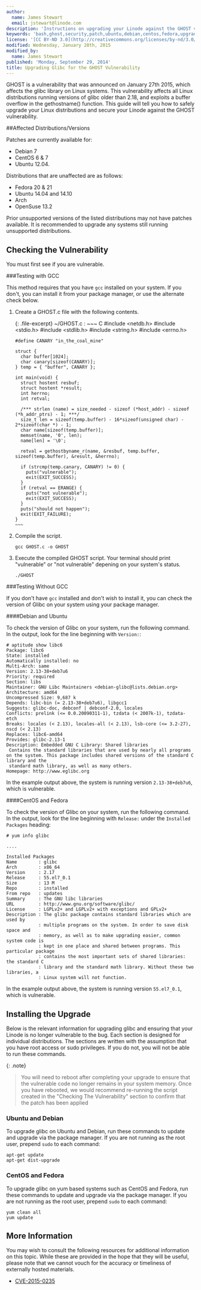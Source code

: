 ```yaml
---
author:
  name: James Stewart
  email: jstewart@linode.com
description: 'Instructions on upgrading your Linode against the GHOST vulnerability.'
keywords: 'bash,ghost,security,patch,ubuntu,debian,centos,fedora,upgrade'
license: '[CC BY-ND 3.0](http://creativecommons.org/licenses/by-nd/3.0/us/)'
modified: Wednesday, January 28th, 2015
modified_by:
  name: James Stewart
published: 'Monday, September 29, 2014'
title: Upgrading Glibc for the GHOST Vulnerability
---
```


GHOST is a vulnerability that was announced on January 27th 2015, which affects the glibc library on Linux systems.  This vulnerability affects all Linux distributions running versions of glibc older than 2.18, and exploits a buffer overflow in the gethostname() function. This guide will tell you how to safely upgrade your Linux distributions and secure your Linode against the GHOST vulnerability.

##Affected Distributions/Versions

Patches are currently available for:

* Debian 7
* CentOS 6 & 7
* Ubuntu 12.04.

Distributions that are unaffected are as follows:

* Fedora 20 & 21
* Ubuntu 14.04 and 14.10
* Arch
* OpenSuse 13.2

Prior unsupported versions of the listed distributions may not have patches available.  It is recommended to upgrade any systems still running unsupported distributions.

## Checking the Vulnerability

You must first see if you are vulnerable.

###Testing with GCC

This method requires that you have `gcc` installed on your system. If you don't, you can install it from your package manager, or use the alternate check below.

1.  Create a GHOST.c file with the following contents.

    {: .file-excerpt}
    ~/GHOST.c
    :   ~~~ C
        #include <netdb.h>
        #include <stdio.h>
        #include <stdlib.h>
        #include <string.h>
        #include <errno.h>

        #define CANARY "in_the_coal_mine"

        struct {
          char buffer[1024];
          char canary[sizeof(CANARY)];
        } temp = { "buffer", CANARY };

        int main(void) {
          struct hostent resbuf;
          struct hostent *result;
          int herrno;
          int retval;

          /*** strlen (name) = size_needed - sizeof (*host_addr) - sizeof (*h_addr_ptrs) - 1; ***/
          size_t len = sizeof(temp.buffer) - 16*sizeof(unsigned char) - 2*sizeof(char *) - 1;
          char name[sizeof(temp.buffer)];
          memset(name, '0', len);
          name[len] = '\0';

          retval = gethostbyname_r(name, &resbuf, temp.buffer, sizeof(temp.buffer), &result, &herrno);

          if (strcmp(temp.canary, CANARY) != 0) {
            puts("vulnerable");
            exit(EXIT_SUCCESS);
          }
          if (retval == ERANGE) {
            puts("not vulnerable");
            exit(EXIT_SUCCESS);
          }
          puts("should not happen");
          exit(EXIT_FAILURE);
        }
        ~~~

2.  Compile the script.

		gcc GHOST.c -o GHOST

3.  Execute the compiled GHOST script.  Your terminal should print "vulnerable" or "not vulnerable" depening on your system's status.

		./GHOST

###Testing Without GCC

If you don't have `gcc` installed and don't wish to install it, you can check the version of Glibc on your system using your package manager.

####Debian and Ubuntu

To check the version of Glibc on your system, run the following command. In the output, look for the line beginning with `Version:`:

    # aptitude show libc6
    Package: libc6
    State: installed
    Automatically installed: no
    Multi-Arch: same
    Version: 2.13-38+deb7u6
    Priority: required
    Section: libs
    Maintainer: GNU Libc Maintainers <debian-glibc@lists.debian.org>
    Architecture: amd64
    Uncompressed Size: 9,687 k
    Depends: libc-bin (= 2.13-38+deb7u6), libgcc1
    Suggests: glibc-doc, debconf | debconf-2.0, locales
    Conflicts: prelink (<= 0.0.20090311-1), tzdata (< 2007k-1), tzdata-etch
    Breaks: locales (< 2.13), locales-all (< 2.13), lsb-core (<= 3.2-27), nscd (< 2.13)
    Replaces: libc6-amd64
    Provides: glibc-2.13-1
    Description: Embedded GNU C Library: Shared libraries
     Contains the standard libraries that are used by nearly all programs on the system. This package includes shared versions of the standard C library and the
     standard math library, as well as many others.
    Homepage: http://www.eglibc.org

In the example output above, the system is running version `2.13-38+deb7u6`, which is vulnerable.

####CentOS and Fedora

To check the version of Glibc on your system, run the following command. In the output, look for the line beginning with `Release:` under the `Installed Packages` heading:

    # yum info glibc
    
    ....
    
    Installed Packages
    Name        : glibc
    Arch        : x86_64
    Version     : 2.17
    Release     : 55.el7_0.1
    Size        : 13 M
    Repo        : installed
    From repo   : updates
    Summary     : The GNU libc libraries
    URL         : http://www.gnu.org/software/glibc/
    License     : LGPLv2+ and LGPLv2+ with exceptions and GPLv2+
    Description : The glibc package contains standard libraries which are used by
                : multiple programs on the system. In order to save disk space and
                : memory, as well as to make upgrading easier, common system code is
                : kept in one place and shared between programs. This particular package
                : contains the most important sets of shared libraries: the standard C
                : library and the standard math library. Without these two libraries, a
                : Linux system will not function.

In the example output above, the system is running version `55.el7_0.1`, which is vulnerable.

## Installing the Upgrade

Below is the relevant information for upgrading glibc and ensuring that your Linode is no longer vulnerable to the bug. Each section is designed for individual distributions. The sections are written with the assumption that you have root access or sudo privileges. If you do not, you will not be able to run these commands.

{: .note}
>You will need to reboot after completing your upgrade to ensure that the vulnerable code no longer remains in your system memory.  Once you have rebooted, we would recommend re-running the script created in the "Checking The Vulnerability" section to confirm that the patch has been applied

### Ubuntu and Debian

To upgrade glibc on Ubuntu and Debian, run these commands to update and upgrade via the package manager. If you are not running as the root user, prepend `sudo` to each command:

	apt-get update
	apt-get dist-upgrade

### CentOS and Fedora

To upgrade glibc on yum based systems such as CentOS and Fedora, run these commands to update and upgrade via the package manager. If you are not running as the root user, prepend `sudo` to each command:

	yum clean all
	yum update

More Information
----------------

You may wish to consult the following resources for additional information on this topic. While these are provided in the hope that they will be useful, please note that we cannot vouch for the accuracy or timeliness of externally hosted materials.

- [CVE-2015-0235](http://www.openwall.com/lists/oss-security/2015/01/27/9)
